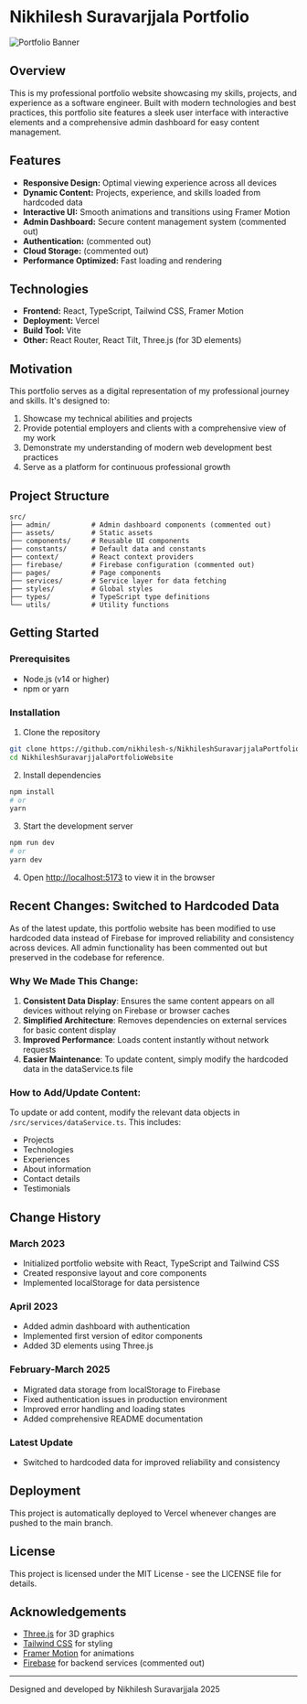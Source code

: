 # Nikhilesh Suravarjjala Portfolio

![Portfolio Banner](public/hero-image.png)

## Overview

This is my professional portfolio website showcasing my skills, projects, and experience as a software engineer. Built with modern technologies and best practices, this portfolio site features a sleek user interface with interactive elements and a comprehensive admin dashboard for easy content management.

## Features

- **Responsive Design:** Optimal viewing experience across all devices
- **Dynamic Content:** Projects, experience, and skills loaded from hardcoded data
- **Interactive UI:** Smooth animations and transitions using Framer Motion
- **Admin Dashboard:** Secure content management system (commented out)
- **Authentication:** (commented out)
- **Cloud Storage:** (commented out)
- **Performance Optimized:** Fast loading and rendering

## Technologies

- **Frontend:** React, TypeScript, Tailwind CSS, Framer Motion
- **Deployment:** Vercel
- **Build Tool:** Vite
- **Other:** React Router, React Tilt, Three.js (for 3D elements)

## Motivation

This portfolio serves as a digital representation of my professional journey and skills. It's designed to:

1. Showcase my technical abilities and projects
2. Provide potential employers and clients with a comprehensive view of my work
3. Demonstrate my understanding of modern web development best practices
4. Serve as a platform for continuous professional growth

## Project Structure

```
src/
├── admin/          # Admin dashboard components (commented out)
├── assets/         # Static assets
├── components/     # Reusable UI components
├── constants/      # Default data and constants
├── context/        # React context providers
├── firebase/       # Firebase configuration (commented out)
├── pages/          # Page components
├── services/       # Service layer for data fetching
├── styles/         # Global styles
├── types/          # TypeScript type definitions
└── utils/          # Utility functions
```

## Getting Started

### Prerequisites

- Node.js (v14 or higher)
- npm or yarn

### Installation

1. Clone the repository
```bash
git clone https://github.com/nikhilesh-s/NikhileshSuravarjjalaPortfolioWebsite.git
cd NikhileshSuravarjjalaPortfolioWebsite
```

2. Install dependencies
```bash
npm install
# or
yarn
```

3. Start the development server
```bash
npm run dev
# or
yarn dev
```

4. Open [http://localhost:5173](http://localhost:5173) to view it in the browser

## Recent Changes: Switched to Hardcoded Data

As of the latest update, this portfolio website has been modified to use hardcoded data instead of Firebase for improved reliability and consistency across devices. All admin functionality has been commented out but preserved in the codebase for reference.

### Why We Made This Change:

1. **Consistent Data Display**: Ensures the same content appears on all devices without relying on Firebase or browser caches
2. **Simplified Architecture**: Removes dependencies on external services for basic content display
3. **Improved Performance**: Loads content instantly without network requests
4. **Easier Maintenance**: To update content, simply modify the hardcoded data in the dataService.ts file

### How to Add/Update Content:

To update or add content, modify the relevant data objects in `/src/services/dataService.ts`. This includes:
- Projects
- Technologies
- Experiences
- About information
- Contact details
- Testimonials

## Change History

### March 2023
- Initialized portfolio website with React, TypeScript and Tailwind CSS
- Created responsive layout and core components
- Implemented localStorage for data persistence

### April 2023
- Added admin dashboard with authentication
- Implemented first version of editor components
- Added 3D elements using Three.js

### February-March 2025
- Migrated data storage from localStorage to Firebase
- Fixed authentication issues in production environment
- Improved error handling and loading states
- Added comprehensive README documentation

### Latest Update
- Switched to hardcoded data for improved reliability and consistency

## Deployment

This project is automatically deployed to Vercel whenever changes are pushed to the main branch.

## License

This project is licensed under the MIT License - see the LICENSE file for details.

## Acknowledgements

- [Three.js](https://threejs.org/) for 3D graphics
- [Tailwind CSS](https://tailwindcss.com/) for styling
- [Framer Motion](https://www.framer.com/motion/) for animations
- [Firebase](https://firebase.google.com/) for backend services (commented out)

---

Designed and developed by Nikhilesh Suravarjjala 2025
